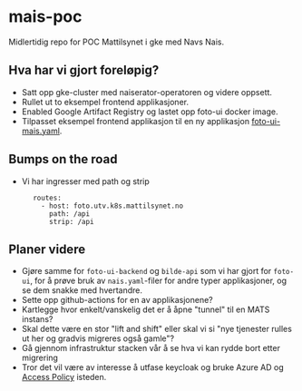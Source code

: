 # mais-poc
Midlertidig repo for POC Mattilsynet i gke med Navs Nais. 

## Hva har vi gjort foreløpig?
* Satt opp gke-cluster med naiserator-operatoren
og videre oppsett.
* Rullet ut to eksempel frontend applikasjoner.
* Enabled Google Artifact Registry og lastet opp 
foto-ui docker image.
* Tilpasset eksempel frontend applikasjon til en 
ny applikasjon [foto-ui-mais.yaml](./foto-ui-mais.yaml).

## Bumps on the road
* Vi har ingresser med path og strip 
```    ingress:
      routes:
        - host: foto.utv.k8s.mattilsynet.no
          path: /api
          strip: /api
```

## Planer videre
* Gjøre samme for `foto-ui-backend` og `bilde-api` som vi har gjort for `foto-ui`, for å prøve bruk av 
`nais.yaml`-filer for andre typer applikasjoner, og se dem snakke med hvertandre.
* Sette opp github-actions for en av applikasjonene?
* Kartlegge hvor enkelt/vanskelig det er å åpne "tunnel" til en MATS instans?
* Skal dette være en stor "lift and shift" eller skal vi si "nye tjenester rulles ut her og gradvis migreres også gamle"?
* Gå gjennom infrastruktur stacken vår å se hva vi kan rydde bort etter migrering
* Tror det vil være av interesse å utfase keycloak og bruke Azure AD og [Access Policy](https://doc.nais.io/security/auth/azure-ad/access-policy/index.html) isteden.
